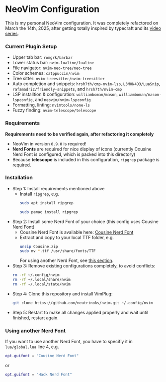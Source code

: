 # NeoVim Configuration

This is my personal NeoVim configuration. It was completely refactored on March the 14th, 2025,
after getting totally inspired by typecraft and its [video series](https://www.youtube.com/playlist?list=PLsz00TDipIffreIaUNk64KxTIkQaGguqn).

### Current Plugin Setup

- Upper tab bar:
  `romgrk/barbar`
- Lower status bar:
  `nvim-lualine/lualine`
- File navigator:
  `nvim-neo-tree/neo-tree`
- Color schemes:
  `catppuccin/nvim`
- Tree sitter:
  `nvim-treesitter/nvim-treesitter`
- Auto completion and snippets: 
  `hrsh7th/cmp-nvim-lsp`, `L3MON4D3/LuaSnip`, `rafamadriz/friendly-snippets`, and `hrsh7th/nvim-cmp`
- LSP installtion & configuration:
  `williamboman/mason`, `williamboman/mason-lspconfig`, and `neovim/nvim-lspconfig`
- Formatting, linting:
  `nvimtools/none-ls`
- Fuzzy finding:
  `nvim-telescope/telescope`

### Requirements

**Requirements need to be verified again, after refactoring it completely**

- NeoVim in version `0.9.0` is required!
- **Nerd Fonts** are required for nice display of icons (currently Cousine Nerd Font is configured,
  which is packed into this directory)
- Because **telescope** is included in this configuration, `ripgrep` package is required.

### Installation

- Step 1: Install requirements mentioned above
    - Install `ripgrep`, e.g.
      ```sh
      sudo apt install ripgrep
      ```
      ```sh
      sudo pamac install ripgrep
      ```
- Step 2: Install some Nerd Font of your choice (this config uses Cousine Nerd Font)
    - Cousine Nerd Font is available here: [Cousine Nerd Font](https://github.com/ryanoasis/nerd-fonts/releases/download/v3.1.1/Cousine.zip)
    - Extract and copy to your local TTF folder, e.g.
      ```sh
      unzip Cousine.zip
      sudo mv *.ttf /usr/share/fonts/TTF
      ```
      For using another Nerd Font, see [this section](#using-another-nerd-font).
- Step 3: Remove existing configurations completely, to avoid conflicts:
  ```sh
  rm -rf ~/.config/nvim
  rm -rf ~/.local/share/nvim
  rm -rf ~/.local/state/nvim
  ```
- Step 4: Clone this repository and install VimPlug:
  ```sh
  git clone https://github.com/neutrinoks/nvim.git ~/.config/nvim
  ```
- Step 5: Restart to make all changes applied properly and wait until finished, restart again.

### Using another Nerd Font

If you want to use another Nerd Font, you have to specifiy it in `lua/global.lua` line 4, e.g.
```lua
opt.guifont = "Cousine Nerd Font"
```
or
```lua
opt.guifont = "Hack Nerd Font"
```
